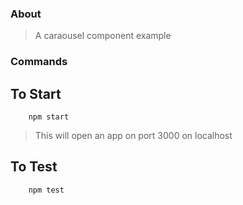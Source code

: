 ### About
> A caraousel component example

### Commands
## To Start
```
    npm start
```
> This will open an app on port 3000 on localhost

## To Test
```
    npm test
```